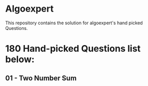 # Algoexpert
This repository  contains the solution for algoexpert's hand picked Questions.
# 180 Hand-picked Questions list below:
## 01 - Two Number Sum
